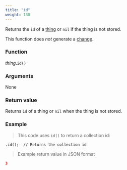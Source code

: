 ```yaml
---
title: "id"
weight: 130
---
```


Returns the `id` of a [thing](..) or `nil` if the thing is not stored.

This function does *not* generate a [change](../../../overview/changes).

### Function

*thing*.`id()`

### Arguments

None

### Return value

Returns `id` of a thing or `nil` when the thing is not stored.

### Example

> This code uses `id()` to return a collection id:

```thingsdb,should_pass
.id();  // Returns the collection id
```

> Example return value in JSON format

```json
3
```
